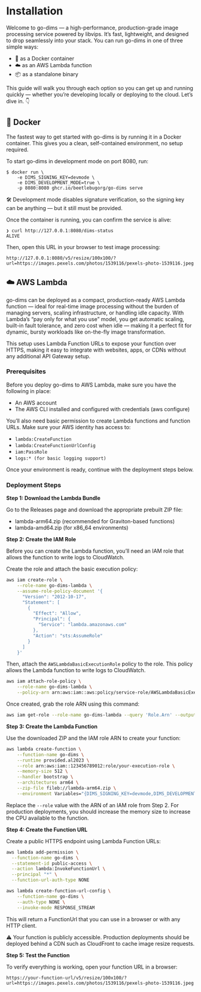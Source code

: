 # Installation 

Welcome to go-dims — a high-performance, production-grade image processing service powered by
libvips. It’s fast, lightweight, and designed to drop seamlessly into your stack. You can run
go-dims in one of three simple ways: 
- 🐳 as a Docker container
- ☁️ as an AWS Lambda function
- 📦 as a standalone binary

This guide will walk you through each option so you can get up and running quickly — whether you’re
developing locally or deploying to the cloud. Let’s dive in. 👇

## 🐳 Docker

The fastest way to get started with go-dims is by running it in a Docker container. This gives you a
clean, self-contained environment, no setup required.

To start go-dims in development mode on port 8080, run:

```shell
$ docker run \
    -e DIMS_SIGNING_KEY=devmode \
    -e DIMS_DEVELOPMENT_MODE=true \
    -p 8080:8080 ghcr.io/beetlebugorg/go-dims serve
```

🛠️ Development mode disables signature verification, so the signing key can be anything — but it still must be provided.

Once the container is running, you can confirm the service is alive:

```shell
❯ curl http://127.0.0.1:8080/dims-status
ALIVE
```

Then, open this URL in your browser to test image processing:

```shell
http://127.0.0.1:8080/v5/resize/100x100/?url=https://images.pexels.com/photos/1539116/pexels-photo-1539116.jpeg
```

## ☁️ AWS Lambda

go-dims can be deployed as a compact, production-ready AWS Lambda function — ideal for real-time
image processing without the burden of managing servers, scaling infrastructure, or handling idle
capacity. With Lambda’s “pay only for what you use” model, you get automatic scaling, built-in fault
tolerance, and zero cost when idle — making it a perfect fit for dynamic, bursty workloads like
on-the-fly image transformation.

This setup uses Lambda Function URLs to expose your function over HTTPS, making it easy to integrate
with websites, apps, or CDNs without any additional API Gateway setup.

### Prerequisites

Before you deploy go-dims to AWS Lambda, make sure you have the following in place:
- An AWS account
- The AWS CLI installed and configured with credentials (aws configure)

You’ll also need basic permission to create Lambda functions and function URLs. Make sure your
AWS identity has access to:
- `lambda:CreateFunction`
- `lambda:CreateFunctionUrlConfig`
- `iam:PassRole`
- `logs:* (for basic logging support)`

Once your environment is ready, continue with the deployment steps below.

### Deployment Steps

**Step 1: Download the Lambda Bundle**

Go to the Releases page and download the appropriate prebuilt ZIP file:
- lambda-arm64.zip (recommended for Graviton-based functions)
- lambda-amd64.zip (for x86_64 environments)

**Step 2: Create the IAM Role**

Before you can create the Lambda function, you’ll need an IAM role that allows the function to write logs to CloudWatch.

Create the role and attach the basic execution policy:

```bash
aws iam create-role \
    --role-name go-dims-lambda \
    --assume-role-policy-document '{
      "Version": "2012-10-17",
      "Statement": [
        {
          "Effect": "Allow",
          "Principal": {
            "Service": "lambda.amazonaws.com"
          },
          "Action": "sts:AssumeRole"
        }
      ]
    }'
```

Then, attach the `AWSLambdaBasicExecutionRole` policy to the role. This policy allows the Lambda
function to write logs to CloudWatch.

```bash
aws iam attach-role-policy \
    --role-name go-dims-lambda \
    --policy-arn arn:aws:iam::aws:policy/service-role/AWSLambdaBasicExecutionRole
```

Once created, grab the role ARN using this command:

```bash
aws iam get-role --role-name go-dims-lambda --query 'Role.Arn' --output text
```

**Step 3: Create the Lambda Function**

Use the downloaded ZIP and the IAM role ARN to create your function:

```bash
aws lambda create-function \
    --function-name go-dims \
    --runtime provided.al2023 \
    --role arn:aws:iam::123456789012:role/your-execution-role \
    --memory-size 512 \
    --handler bootstrap \
    --architectures arm64 \
    --zip-file fileb://lambda-arm64.zip \
    --environment Variables="{DIMS_SIGNING_KEY=devmode,DIMS_DEVELOPMENT_MODE=true}"
```

Replace the `--role` value with the ARN of an IAM role from Step 2. For production deployments, you should
increase the memory size to increase the CPU available to the function.

**Step 4: Create the Function URL**

Create a public HTTPS endpoint using Lambda Function URLs:

```bash
aws lambda add-permission \
  --function-name go-dims \
  --statement-id public-access \
  --action lambda:InvokeFunctionUrl \
  --principal "*" \
  --function-url-auth-type NONE
```

```bash
aws lambda create-function-url-config \
    --function-name go-dims \
    --auth-type NONE \
    --invoke-mode RESPONSE_STREAM
```

This will return a FunctionUrl that you can use in a browser or with any HTTP client. 

⚠️ Your function is publicly accessible. Production deployments should be deployed behind a CDN such
as CloudFront to cache image resize requests.

**Step 5: Test the Function**

To verify everything is working, open your function URL in a browser:

```shell
https://your-function-url/v5/resize/100x100/?url=https://images.pexels.com/photos/1539116/pexels-photo-1539116.jpeg
```